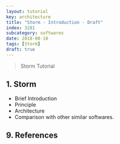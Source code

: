 ```yaml
---
layout: tutorial
key: architecture
title: "Storm - Introduction - Draft"
index: 3281
subcategory: softwares
date: 2018-08-10
tags: [Storm]
draft: true
---
```


> Storm Tutorial

## 1. Storm
* Brief Introduction
* Principle
* Architecture
* Comparison with other similar softwares.


## 9. References
